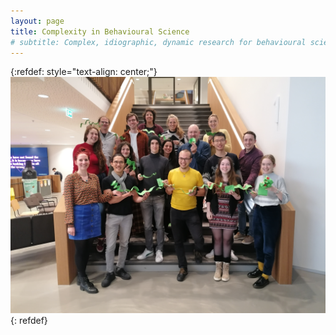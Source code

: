 ```yaml
---
layout: page
title: Complexity in Behavioural Science
# subtitle: Complex, idiographic, dynamic research for behavioural science  
---
```


{:refdef: style="text-align: center;"}
![](./assets/img/groupphoto-202311.jpg)
{: refdef}
